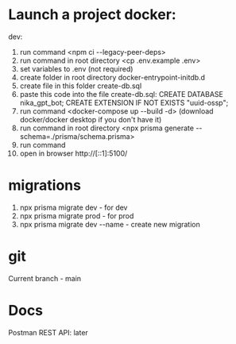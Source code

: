 # Launch a project docker:

dev:

1.  run command <npm ci --legacy-peer-deps>
2.  run command in root directory <cp .env.example .env>
3.  set variables to .env (not required)
4.  create folder in root directory docker-entrypoint-initdb.d
5.  create file in this folder create-db.sql
6.  paste this code into the file create-db.sql:
    CREATE DATABASE nika_gpt_bot;
    CREATE EXTENSION IF NOT EXISTS "uuid-ossp";
7.  run command <docker-compose up --build -d> (download docker/docker desktop if you don't have it)
8.  run command in root directory <npx prisma generate --schema=./prisma/schema.prisma>
9.  run command <npm run dev>
10. open in browser http://[::1]:5100/

# migrations

1. npx prisma migrate dev - for dev
2. npx prisma migrate prod - for prod
3. npx prisma migrate dev --name <name> - create new migration

# git

Current branch - main

# Docs

Postman REST API: later
